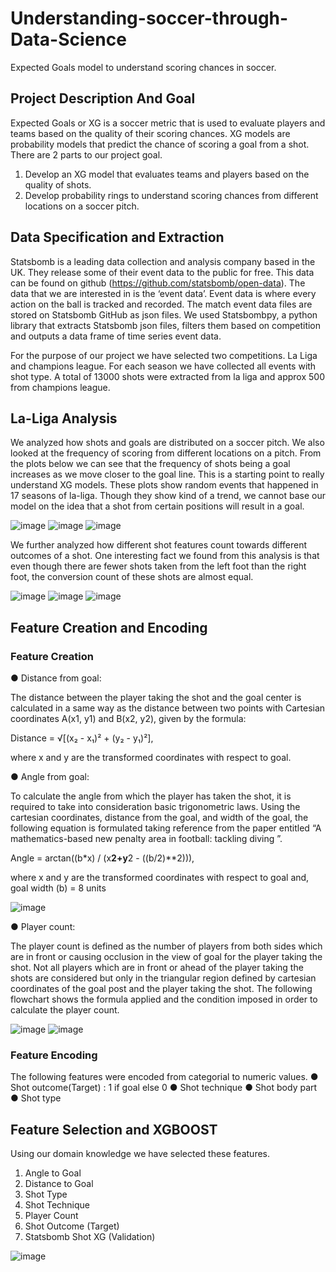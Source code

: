 # Understanding-soccer-through-Data-Science
Expected Goals model to understand scoring chances in soccer.

## Project Description And Goal
Expected Goals or XG is a soccer metric that is used to evaluate players and
teams based on the quality of their scoring chances. XG models are probability
models that predict the chance of scoring a goal from a shot.
There are 2 parts to our project goal.
1) Develop an XG model that evaluates teams and players based on the
quality of shots.
2) Develop probability rings to understand scoring chances from different
locations on a soccer pitch.

## Data Specification and Extraction
Statsbomb is a leading data collection and analysis company based in the UK.
They release some of their event data to the public for free. This data can be
found on github (https://github.com/statsbomb/open-data). The data that we
are interested in is the ‘event data’. Event data is where every action on the ball
is tracked and recorded. The match event data files are stored on Statsbomb
GitHub as json files. We used Statsbombpy, a python library that extracts
Statsbomb json files, filters them based on competition and outputs a data
frame of time series event data.

For the purpose of our project we have selected two competitions. La Liga and
champions league. For each season we have collected all events with shot type.
A total of 13000 shots were extracted from la liga and approx 500 from
champions league.

## La-Liga Analysis
We analyzed how shots and goals are distributed on a soccer pitch. We also
looked at the frequency of scoring from different locations on a pitch. From the
plots below we can see that the frequency of shots being a goal increases as
we move closer to the goal line. This is a starting point to really understand XG
models. These plots show random events that happened in 17 seasons of
la-liga. Though they show kind of a trend, we cannot base our model on the
idea that a shot from certain positions will result in a goal.

![image](https://github.com/asadsk8r02/Understanding-soccer-through-Data-Science/assets/53692166/6fa80b76-7ae6-488b-954b-42f3bbd1dd6d) 
![image](https://github.com/asadsk8r02/Understanding-soccer-through-Data-Science/assets/53692166/d350fb97-babf-490f-9156-76905e137959)
![image](https://github.com/asadsk8r02/Understanding-soccer-through-Data-Science/assets/53692166/0507964f-0005-4c4c-963e-d949c8baf409)


We further analyzed how different shot features count towards different
outcomes of a shot. One interesting fact we found from this analysis is that
even though there are fewer shots taken from the left foot than the right foot,
the conversion count of these shots are almost equal.

![image](https://github.com/asadsk8r02/Understanding-soccer-through-Data-Science/assets/53692166/45b2beaf-1fda-46c4-ab2a-999a3817974e)
![image](https://github.com/asadsk8r02/Understanding-soccer-through-Data-Science/assets/53692166/cd521382-26e9-4e18-866e-e1af6a2147dc)
![image](https://github.com/asadsk8r02/Understanding-soccer-through-Data-Science/assets/53692166/74ef8940-2bb4-45fd-8050-453d47bf5bb6)

## Feature Creation and Encoding
### Feature Creation
● Distance from goal:

The distance between the player taking the shot and the goal
center is calculated in a same way as the distance between two points
with Cartesian coordinates A(x1, y1) and B(x2, y2), given by the formula:

Distance = √[(x₂ - x₁)² + (y₂ - y₁)²],

where x and y are the transformed coordinates with respect to goal.

● Angle from goal:

To calculate the angle from which the player has taken the shot, it
is required to take into consideration basic trigonometric laws. Using the
cartesian coordinates, distance from the goal, and width of the goal, the
following equation is formulated taking reference from the paper
entitled “A mathematics-based new penalty area in football: tackling
diving ”.

Angle = arctan((b*x) / (x**2+y**2 - ((b/2)**2))),

where x and y are the transformed coordinates with respect to goal and,
goal width (b) = 8 units

![image](https://github.com/asadsk8r02/Understanding-soccer-through-Data-Science/assets/53692166/16f3a44a-6efd-4f5b-bd3d-86938e81a8ae)

● Player count:

The player count is defined as the number of players from both
sides which are in front or causing occlusion in the view of goal for the
player taking the shot. Not all players which are in front or ahead of the
player taking the shots are considered but only in the triangular region
defined by cartesian coordinates of the goal post and the player taking
the shot. The following flowchart shows the formula applied and the
condition imposed in order to calculate the player count.

![image](https://github.com/asadsk8r02/Understanding-soccer-through-Data-Science/assets/53692166/3e49adfb-b211-406d-ab17-6317434058c9)
![image](https://github.com/asadsk8r02/Understanding-soccer-through-Data-Science/assets/53692166/799ba471-4df1-44bb-8cc4-376a87d1305e)

### Feature Encoding
The following features were encoded from categorial to numeric values.
● Shot outcome(Target) : 1 if goal else 0
● Shot technique
● Shot body part
● Shot type

## Feature Selection and XGBOOST
Using our domain knowledge we have selected these features.
1. Angle to Goal
2. Distance to Goal
3. Shot Type
4. Shot Technique
5. Player Count
6. Shot Outcome (Target)
7. Statsbomb Shot XG (Validation)

![image](https://github.com/asadsk8r02/Understanding-soccer-through-Data-Science/assets/53692166/1af54992-ba38-469b-96f1-bd256aee0fa0)


















